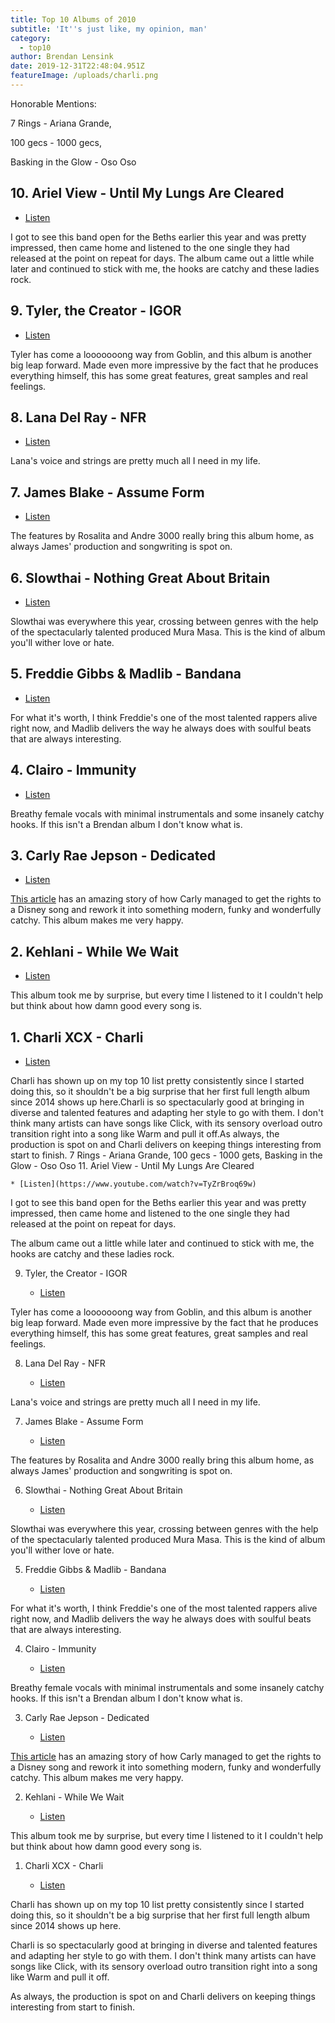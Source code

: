 ```yaml
---
title: Top 10 Albums of 2010
subtitle: 'It''s just like, my opinion, man'
category:
  - top10
author: Brendan Lensink
date: 2019-12-31T22:48:04.951Z
featureImage: /uploads/charli.png
---
```

Honorable Mentions:

7 Rings - Ariana Grande, 

100 gecs - 1000 gecs,

Basking in the Glow - Oso Oso

## 10. Ariel View - Until My Lungs Are Cleared	
- [Listen](https://www.youtube.com/watch?v=TyZrBroq69w)

I got to see this band open for the Beths earlier this year and was pretty impressed, then came home and listened to the one single they had released at the point on repeat for days. The album came out a little while later and continued to stick with me, the hooks are catchy and these ladies rock.

## 9. Tyler, the Creator - IGOR	
- [Listen](https://www.youtube.com/watch?v=0gvEfIbGJxQ)

Tyler has come a looooooong way from Goblin, and this album is another big leap forward. Made even more impressive by the fact that he produces everything himself, this has some great features, great samples and real feelings.

## 8. Lana Del Ray - NFR	
- [Listen](https://www.youtube.com/watch?v=1uFv9Ts7Sdw)

Lana's voice and strings are pretty much all I need in my life.

## 7. James Blake - Assume Form	
- [Listen](https://www.youtube.com/watch?v=Lnvobi3ctsE)

The features by Rosalita and Andre 3000 really bring this album home, as always James' production and songwriting is spot on.

## 6. Slowthai - Nothing Great About Britain	
- [Listen](https://www.youtube.com/watch?v=WZsNnuaUSNs)

Slowthai was everywhere this year, crossing between genres with the help of the spectacularly talented produced Mura Masa. This is the kind of album you'll wither love or hate.

## 5. Freddie Gibbs & Madlib - Bandana	
- [Listen](https://www.youtube.com/watch?v=JjkeIJX8c3k)

For what it's worth, I think Freddie's one of the most talented rappers alive right now, and Madlib delivers the way he always does with soulful beats that are always interesting.

## 4. Clairo - Immunity	
-  [Listen](https://www.youtube.com/watch?v=L9HYJbe9Y18)

Breathy female vocals with minimal instrumentals and some insanely catchy hooks. If this isn't a Brendan album I don't know what is.

## 3. Carly Rae Jepson - Dedicated	
- [Listen](https://www.youtube.com/watch?v=1biiKO_q_eM)

[This article](https://www.theguardian.com/music/2019/may/12/carly-rae-jepsen-dedicated-interview-more-confident-in-my-weirdness-now-olive-oyl) has an amazing story of how Carly managed to get the rights to a Disney song and rework it into something modern, funky and wonderfully catchy. This album makes me very happy.

## 2. Kehlani - While We Wait	
- [Listen](https://www.youtube.com/watch?v=xjGj99eQIqQ)

This album took me by surprise, but every time I listened to it I couldn't help but think about how damn good every song is.

## 1. Charli XCX - Charli	
- [Listen](https://www.youtube.com/watch?v=chSZCtLrgz8)

Charli has shown up on my top 10 list pretty consistently since I started doing this, so it shouldn't be a big surprise that her first full length album since 2014 shows up here.Charli is so spectacularly good at bringing in diverse and talented features and adapting her style to go with them. I don't think many artists can have songs like Click, with its sensory overload outro transition right into a song like Warm and pull it off.As always, the production is spot on and Charli delivers on keeping things interesting from start to finish.﻿ 7 Rings - Ariana Grande, 100 gecs - 1000 gets, Basking in the Glow - Oso Oso
11. Ariel View - Until My Lungs Are Cleared

    * [Listen](https://www.youtube.com/watch?v=TyZrBroq69w)

I got to see this band open for the Beths earlier this year and was pretty impressed, then came home and listened to the one single they had released at the point on repeat for days. 

The album came out a little while later and continued to stick with me, the hooks are catchy and these ladies rock.

9. Tyler, the Creator - IGOR

   * [Listen](https://www.youtube.com/watch?v=0gvEfIbGJxQ)

Tyler has come a looooooong way from Goblin, and this album is another big leap forward. Made even more impressive by the fact that he produces everything himself, this has some great features, great samples and real feelings.

8. Lana Del Ray - NFR

   * [Listen](https://www.youtube.com/watch?v=1uFv9Ts7Sdw)

Lana's voice and strings are pretty much all I need in my life.

7. James Blake - Assume Form

   * [Listen](https://www.youtube.com/watch?v=Lnvobi3ctsE)

The features by Rosalita and Andre 3000 really bring this album home, as always James' production and songwriting is spot on.

6. Slowthai - Nothing Great About Britain

   * [Listen](https://www.youtube.com/watch?v=WZsNnuaUSNs)

Slowthai was everywhere this year, crossing between genres with the help of the spectacularly talented produced Mura Masa. This is the kind of album you'll wither love or hate.

5. Freddie Gibbs & Madlib - Bandana

   * [Listen](https://www.youtube.com/watch?v=JjkeIJX8c3k)

For what it's worth, I think Freddie's one of the most talented rappers alive right now, and Madlib delivers the way he always does with soulful beats that are always interesting.

4. Clairo - Immunity

   * [Listen](https://www.youtube.com/watch?v=L9HYJbe9Y18)

Breathy female vocals with minimal instrumentals and some insanely catchy hooks. If this isn't a Brendan album I don't know what is.

3. Carly Rae Jepson - Dedicated

   * [Listen](https://www.youtube.com/watch?v=1biiKO_q_eM)

[This article](https://www.theguardian.com/music/2019/may/12/carly-rae-jepsen-dedicated-interview-more-confident-in-my-weirdness-now-olive-oyl) has an amazing story of how Carly managed to get the rights to a Disney song and rework it into something modern, funky and wonderfully catchy. This album makes me very happy.

2. Kehlani - While We Wait

   * [Listen](https://www.youtube.com/watch?v=xjGj99eQIqQ)

This album took me by surprise, but every time I listened to it I couldn't help but think about how damn good every song is.

1. Charli XCX - Charli

   * [Listen](https://www.youtube.com/watch?v=chSZCtLrgz8)

Charli has shown up on my top 10 list pretty consistently since I started doing this, so it shouldn't be a big surprise that her first full length album since 2014 shows up here.

Charli is so spectacularly good at bringing in diverse and talented features and adapting her style to go with them. I don't think many artists can have songs like Click, with its sensory overload outro transition right into a song like Warm and pull it off.

As always, the production is spot on and Charli delivers on keeping things interesting from start to finish.
